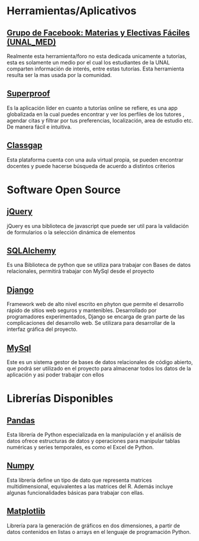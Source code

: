 # Herramientas/Aplicativos

## [Grupo de Facebook: Materias y Electivas Fáciles (UNAL_MED)](https://www.facebook.com/groups/149144201830763)
Realmente esta herramienta/foro no esta dedicada unicamente a tutorías, esta es solamente un medio por el cual los estudiantes de la UNAL 
comparten información de interés, entre estas tutorías.
Esta herramienta resulta ser la mas usada por la comunidad.

## [Superproof](https://www.superprof.co)
Es la aplicación líder en cuanto a tutorías online se refiere, es una app globalizada en la cual puedes encontrar y ver los perfiles de los tutores , agendar citas y filtrar por tus preferencias, localización, area de estudio etc. De manera fácil e intuitiva. 

## [Classgap](https://www.classgap.com/es-co)
Esta plataforma cuenta con una aula virtual propia, se pueden encontrar docentes y puede hacerse búsqueda de acuerdo a distintos criterios

# Software Open Source
## [jQuery](https://jquery.com)
jQuery es una biblioteca de javascript que puede ser util para la validación de formularios o la selección dinámica de elementos

## [SQLAlchemy](https://www.sqlalchemy.org)
Es una Biblioteca de python que se utiliza para trabajar con Bases de datos relacionales, permitirá trabajar con MySql desde el proyecto

## [Django](https://www.djangoproject.com)
Framework web de alto nivel escrito en phyton que permite el desarrollo rápido de sitios web seguros y mantenibles. Desarrollado por 
programadores experimentados, Django se encarga de gran parte de las complicaciones del desarrollo web.
Se utilizara para desarrollar de la interfaz gráfica del proyecto.

## [MySql](https://www.mysql.com)
Este es un sistema gestor de bases de datos relacionales de código abierto, que podrá ser utilizado en el proyecto para almacenar todos los datos de la aplicación y asi poder trabajar con ellos

# Librerías Disponibles
## [Pandas](https://pandas.pydata.org)
Esta librería de Python especializada en la manipulación y el análisis de datos ofrece estructuras de datos y operaciones para manipular 
tablas numéricas y series temporales, es como el Excel de Python.
## [Numpy](https://numpy.org)
Esta librería define un tipo de dato que representa matrices multidimensional, equivalentes a las matrices del R. Además incluye
algunas funcionalidades básicas para trabajar con ellas.
## [Matplotlib](https://matplotlib.org)
Librería para la generación de gráficos en dos dimensiones, a partir de datos contenidos en listas o arrays en el lenguaje de programación 
Python.
